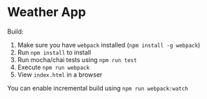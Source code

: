 # Weather App


Build:

1. Make sure you have `webpack` installed (`npm install -g webpack`)
2. Run `npm install` to install
3. Run mocha/chai tests using `npm run test`
3. Execute `npm run webpack`
4. View `index.html` in a browser


You can enable incremental build using `npm run webpack:watch`